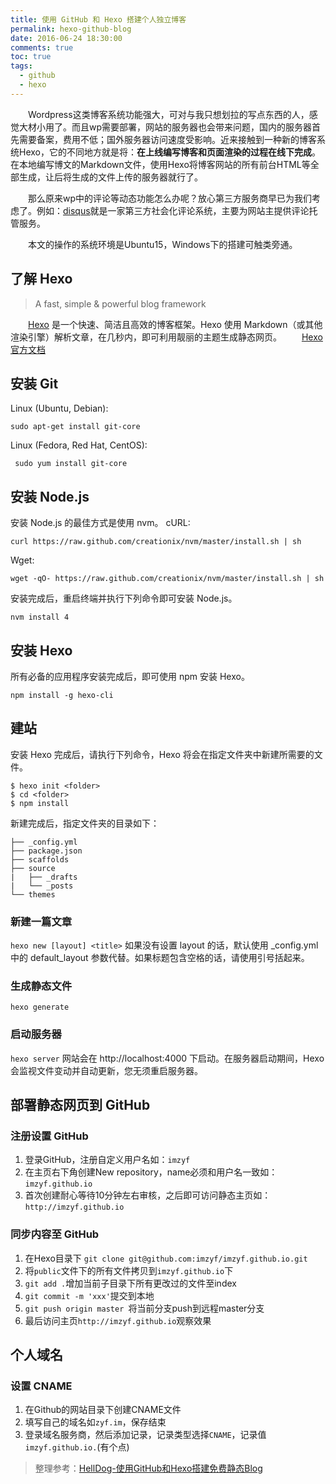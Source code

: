 ```yaml
---
title: 使用 GitHub 和 Hexo 搭建个人独立博客
permalink: hexo-github-blog
date: 2016-06-24 18:30:00
comments: true
toc: true
tags: 
  - github
  - hexo
---
```


&emsp;&emsp;Wordpress这类博客系统功能强大，可对与我只想划拉的写点东西的人，感觉大材小用了。而且wp需要部署，网站的服务器也会带来问题，国内的服务器首先需要备案，费用不低；国外服务器访问速度受影响。近来接触到一种新的博客系统Hexo，它的不同地方就是将：**在上线编写博客和页面渲染的过程在线下完成**。在本地编写博文的Markdown文件，使用Hexo将博客网站的所有前台HTML等全部生成，让后将生成的文件上传的服务器就行了。
<!--more-->
&emsp;&emsp;那么原来wp中的评论等动态功能怎么办呢？放心第三方服务商早已为我们考虑了。例如：[disqus](https://disqus.com/)就是一家第三方社会化评论系统，主要为网站主提供评论托管服务。

&emsp;&emsp;本文的操作的系统环境是Ubuntu15，Windows下的搭建可触类旁通。

## 了解 Hexo

> A fast, simple & powerful blog framework

&emsp;&emsp;[Hexo](https://hexo.io/) 是一个快速、简洁且高效的博客框架。Hexo 使用 Markdown（或其他渲染引擎）解析文章，在几秒内，即可利用靓丽的主题生成静态网页。
&emsp;&emsp;[Hexo官方文档](https://hexo.io/zh-cn/docs/setup.html)

## 安装 Git
Linux (Ubuntu, Debian):
```
sudo apt-get install git-core
```
Linux (Fedora, Red Hat, CentOS):
```
 sudo yum install git-core
```

## 安装 Node.js
安装 Node.js 的最佳方式是使用 nvm。
cURL:
```
curl https://raw.github.com/creationix/nvm/master/install.sh | sh
```
Wget:
```
wget -qO- https://raw.github.com/creationix/nvm/master/install.sh | sh
```
安装完成后，重启终端并执行下列命令即可安装 Node.js。
```
nvm install 4
```

## 安装 Hexo
所有必备的应用程序安装完成后，即可使用 npm 安装 Hexo。
```
npm install -g hexo-cli
```

## 建站
 
安装 Hexo 完成后，请执行下列命令，Hexo 将会在指定文件夹中新建所需要的文件。
```
$ hexo init <folder>
$ cd <folder>
$ npm install
```
新建完成后，指定文件夹的目录如下：

```
├── _config.yml
├── package.json
├── scaffolds
├── source
|   ├── _drafts
|   └── _posts
└── themes
```

### 新建一篇文章
`hexo new [layout] <title>`
如果没有设置 layout 的话，默认使用 _config.yml 中的 default_layout 参数代替。如果标题包含空格的话，请使用引号括起来。

### 生成静态文件
`hexo generate`

### 启动服务器
`hexo server`
网站会在 http://localhost:4000 下启动。在服务器启动期间，Hexo 会监视文件变动并自动更新，您无须重启服务器。


## 部署静态网页到 GitHub

### 注册设置 GitHub
1. 登录GitHub，注册自定义用户名如：`imzyf`
2. 在主页右下角创建New repository，name必须和用户名一致如：`imzyf.github.io`
3. 首次创建耐心等待10分钟左右审核，之后即可访问静态主页如：`http://imzyf.github.io`

### 同步内容至 GitHub
1. 在Hexo目录下 `git clone git@github.com:imzyf/imzyf.github.io.git`
2. 将`public`文件下的所有文件拷贝到`imzyf.github.io`下
3. `git add .`增加当前子目录下所有更改过的文件至index
4. `git commit -m 'xxx'`提交到本地
5. `git push origin master `将当前分支push到远程master分支
6. 最后访问主页`http://imzyf.github.io`观察效果

## 个人域名

### 设置 CNAME
1. 在Github的网站目录下创建CNAME文件
2. 填写自己的域名如`zyf.im`，保存结束
3. 登录域名服务商，然后添加记录，记录类型选择`CNAME`，记录值`imzyf.github.io.`(有个点)
 
> 整理参考：[HellDog-使用GitHub和Hexo搭建免费静态Blog](https://wsgzao.github.io/post/hexo-guide/)

